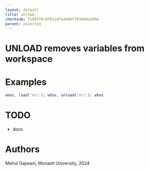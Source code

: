 ```yaml
---
layout: default
title: unload
checksum: 7169ff8c07812d7a4d0bf7830b8a389a
parent: assorted
---
```



 
# UNLOAD removes variables from workspace
 
# Examples
```matlab
whos, load('mri'); whos, unload('mri'); whos
```
 
# TODO
-  docs 
 
# Authors

Mehul Gajwani, Monash University, 2024

